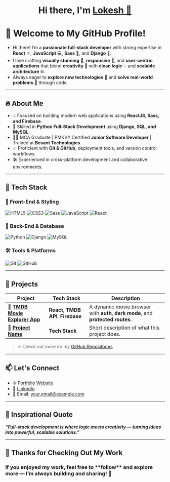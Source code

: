 <div align="center">
  <h1>Hi there, I'm <a href="https://github.com/Lokesh" target="_blank">Lokesh 👋</a></h1>
</div>

# 🌟 Welcome to My GitHub Profile!

- Hi there! I’m a **passionate full-stack developer** with strong expertise in **React** ⚛️, **JavaScript** 💻, **Sass** 🎨, and **Django** 🐍.
- I love crafting **visually stunning** 🎨, **responsive** 📱, and **user-centric applications** that blend **creativity** 🎯 with **clean logic** 💡 and **scalable architecture** 🌐.
- Always eager to **explore new technologies** 🚀 and **solve real-world problems** 🧩 through code.

<hr>

## 🔥 About Me
- 💡 Focused on building modern web applications using **ReactJS, Sass, and Firebase**.
- 🐍 Skilled in **Python Full-Stack Development** using **Django, SQL, and MySQL**.
- 🧑‍🎓 MCA Graduate | PMKVY Certified **Junior Software Developer** | Trained at **Besant Technologies**.
- ✅ Proficient with **Git & GitHub**, deployment tools, and version control workflows.
- 🛠️ Experienced in cross-platform development and collaborative environments.

<hr>

## 🧠 Tech Stack

### 🎨 Front-End & Styling
![HTML5](https://img.shields.io/badge/HTML5-E34F26?style=for-the-badge&logo=html5&logoColor=white)
![CSS3](https://img.shields.io/badge/CSS3-1572B6?style=for-the-badge&logo=css3&logoColor=white)
![Sass](https://img.shields.io/badge/Sass-CC6699?style=for-the-badge&logo=sass&logoColor=white)
![JavaScript](https://img.shields.io/badge/JavaScript-F7DF1E?style=for-the-badge&logo=javascript&logoColor=black)
![React](https://img.shields.io/badge/React-61DAFB?style=for-the-badge&logo=react&logoColor=black)

### 🐍 Back-End & Database
![Python](https://img.shields.io/badge/Python-3776AB?style=for-the-badge&logo=python&logoColor=white)
![Django](https://img.shields.io/badge/Django-092E20?style=for-the-badge&logo=django&logoColor=white)
![MySQL](https://img.shields.io/badge/MySQL-4479A1?style=for-the-badge&logo=mysql&logoColor=white)

### 🛠 Tools & Platforms
![Git](https://img.shields.io/badge/Git-F05032?style=for-the-badge&logo=git&logoColor=white)
![GitHub](https://img.shields.io/badge/GitHub-181717?style=for-the-badge&logo=github&logoColor=white)

<hr>

## 🚀 Projects
| Project                                                                                   | Tech Stack                          | Description                                                                 |
|-------------------------------------------------------------------------------------------|-------------------------------------|-----------------------------------------------------------------------------|
| 🔗 [**TMDB Movie Explorer App**](#)         | **React**, **TMDB API**, **Firebase** | A dynamic movie browser with **auth**, **dark mode**, and **protected routes**. |
| 🔗 [**Project Name**](#)                    | **Tech Stack**                       | Short description of what this project does.                                 |

> 🔥 Check out more on my [GitHub Repositories](https://github.com/your-username?tab=repositories)

<hr>

## 📫 Let's Connect
- 🌐 [Portfolio Website](https://your-portfolio-link.com)
- 💼 [LinkedIn](https://linkedin.com/in/your-profile)
- 📧 Email: your.email@example.com

<hr>

## 💬 Inspirational Quote  
_**“Full-stack development is where **logic** meets **creativity** — turning ideas into powerful, scalable solutions.”**_

<hr>

## 👋 Thanks for Checking Out My Work
<h3>If you enjoyed my work, feel free to **follow** and explore more — I’m always building and sharing! 🚀</h3>

